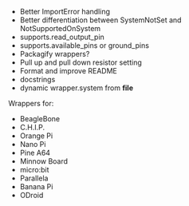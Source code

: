 * Better ImportError handling
* Better differentiation between SystemNotSet and NotSupportedOnSystem
* supports.read_output_pin
* supports.available_pins or ground_pins
* Packagify wrappers?
* Pull up and pull down resistor setting
* Format and improve README
* docstrings
* dynamic wrapper.system from __file__

Wrappers for:
  - BeagleBone
  - C.H.I.P.
  - Orange Pi
  - Nano Pi
  - Pine A64
  - Minnow Board
  - micro:bit
  - Parallela
  - Banana Pi
  - ODroid

